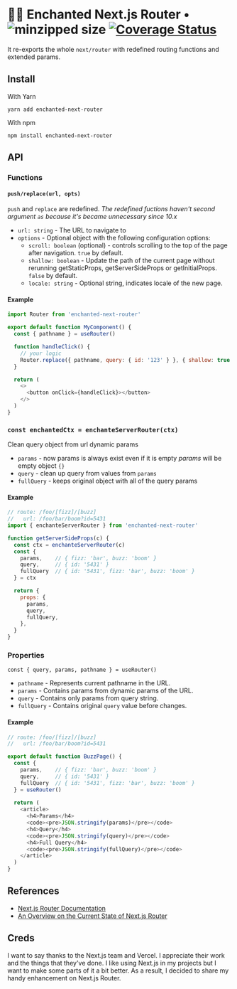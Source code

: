 # 🧙‍♂️ Enchanted Next.js Router &bullet; ![minzipped size](https://badgen.net/bundlephobia/minzip/enchanted-next-router) [![Coverage Status](https://coveralls.io/repos/github/akellbl4/enchanted-next-router/badge.svg?branch=main)](https://coveralls.io/github/akellbl4/enchanted-next-router?branch=main)

It re-exports the whole `next/router` with redefined routing functions and extended params.

## Install

With Yarn

```
yarn add enchanted-next-router
```

With npm

```
npm install enchanted-next-router
```


## API

### Functions

#### `push/replace(url, opts)`

`push` and `replace` are redefined. _The redefined fuctions haven't second argument `as` because it's became unnecessary since 10.x_

- `url: string` - The URL to navigate to
- `options` - Optional object with the following configuration options:
  - `scroll: boolean` (optional) - controls scrolling to the top of the page after navigation. `true` by default.
  - `shallow: boolean` - Update the path of the current page without rerunning getStaticProps, getServerSideProps or getInitialProps. `false` by default.
  - `locale: string` - Optional string, indicates locale of the new page.

#### Example

```js
import Router from 'enchanted-next-router'

export default function MyComponent() {
  const { pathname } = useRouter()

  function handleClick() {
    // your logic
    Router.replace({ pathname, query: { id: '123' } }, { shallow: true })
  }

  return (
    <>
      <button onClick={handleClick}></button>
    </>
  )
}
```

### `const enchantedCtx = enchanteServerRouter(ctx)`

Clean query object from url dynamic params

- `params` - now params is always exist even if it is empty _params_ will be empty object `{}`
- `query` - clean up query from values from `params`
- `fullQuery` - keeps original object with all of the query params

#### Example

```js
// route: /foo/[fizz]/[buzz]
//   url: /foo/bar/boom?id=5431
import { enchanteServerRouter } from 'enchanted-next-router'

function getServerSideProps(c) {
  const ctx = enchanteServerRouter(c)
  const {
    params,    // { fizz: 'bar', buzz: 'boom' }
    query,     // { id: '5431' }
    fullQuery  // { id: '5431', fizz: 'bar', buzz: 'boom' }
  } = ctx

  return {
    props: {
      params,
      query,
      fullQuery,
    },
  }
}
```

### Properties

`const { query, params, pathname } = useRouter()`

- `pathname` - Represents current pathname in the URL.
- `params` - Contains params from dynamic params of the URL.
- `query` - Contains only params from query string.
- `fullQuery` - Contains original `query` value before changes.

#### Example

```js
// route: /foo/[fizz]/[buzz]
//   url: /foo/bar/boom?id=5431

export default function BuzzPage() {
  const {
    params,    // { fizz: 'bar', buzz: 'boom' }
    query,     // { id: '5431' }
    fullQuery  // { id: '5431', fizz: 'bar', buzz: 'boom' }
  } = useRouter()
  
  return (
    <article>
      <h4>Params</h4>
      <code><pre>JSON.stringify(params)</pre></code>
      <h4>Query</h4>
      <code><pre>JSON.stringify(query)</pre></code>
      <h4>Full Query</h4>
      <code><pre>JSON.stringify(fullQuery)</pre></code>
    </article>
  )
}
```

## References

- [Next.js Router Documentation](https://nextjs.org/docs/api-reference/next/router)
- [An Overview on the Current State of Next.js Router](https://pavel.mineev.me/blog/nextjs-router-tips-and-tricks)

## Creds

I want to say thanks to the Next.js team and Vercel. I appreciate their work and the things that they've done. I like using Next.js in my projects but I want to make some parts of it a bit better. As a result, I decided to share my handy enhancement on Next.js Router.

